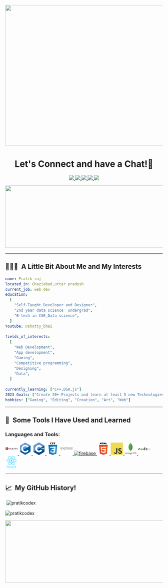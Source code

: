 <p align="center">
  <img  height= "450" width="1000" src="https://capsule-render.vercel.app/api?type=waving&color=gradient&text=PRATIK!&height=100&section=header"/>
</p>

<h1 align="center">
  Let's Connect and have a Chat!💬
</h1>

<p align="center">
<a href="https://www.linkedin.com/in/pratik-raj-a4298b219/">
  <img height="50" src="https://user-images.githubusercontent.com/46517096/166973395-19676cd8-f8ec-4abf-83ff-da8243505b82.png"/>
</a>
<a href="https://pratikcodex.github.io/portfolio/">
  <img height="50" src="https://pratikcodex.github.io/portfolio/images/logoo.png"/>
</a>
<a href="https://pratikcodex.github.io/drum/">
  <img height="50" src="https://m.media-amazon.com/images/I/61yoxKi1PaL.png"/>
</a>
<a href="https://twitter.com/pratikrajcpr">
  <img height="50" src="https://user-images.githubusercontent.com/46517096/166974271-91dfa250-d70b-4cb9-8707-f1bda1b708c3.png"/>
</a>
<a href="https://www.instagram.com/pratikraj2023//">
  <img height="50" src="https://user-images.githubusercontent.com/46517096/166974368-9798f39f-1f46-499c-b14e-81f0a3f83a06.png"/>
</a>
</p>

<p align="center">
  <img height="200" width="1200" src= "https://i.giphy.com/media/q217GUnfKAmJlFcjBX/giphy.webp">
</p>

---

<h2> 👨🏻‍💻 &nbsp;A Little Bit About Me and My Interests</h2>

```yaml
name: Pratik raj
located_in: Ghaziabad,uttar pradesh
current_job: web dev
education:
  [
    "Self-Taught Developer and Designer",
    "2nd year data science  undergrad",
    "B-tech in CSE_Data science",
  ]
Youtube: @shotty_bhai

fields_of_interests:
  [
    "Web Development",
    "App development",
    "Gaming",
    "Competitive programming",
    "Designing",
    "Data",
  ]

currently_learning: ["C++,DSA,js"]
2023 Goals: ["Create 20+ Projects and learn at least 5 new Technologies."]
hobbies: ["Gaming", "Editing", "Creation", "Art", "Web"]
```
  
---  
  
<h2> 🚀 &nbsp;Some Tools I Have Used and Learned</h2>
<h3 align="left">Languages and Tools:</h3>
<p align="left"> <a href="https://angular.io" target="_blank" rel="noreferrer"> <img src="https://raw.githubusercontent.com/devicons/devicon/master/icons/angularjs/angularjs-original-wordmark.svg" alt="angularjs" width="40" height="40"/> </a> <a href="https://www.cprogramming.com/" target="_blank" rel="noreferrer"> <img src="https://raw.githubusercontent.com/devicons/devicon/master/icons/c/c-original.svg" alt="c" width="40" height="40"/> </a> <a href="https://www.w3schools.com/cpp/" target="_blank" rel="noreferrer"> <img src="https://raw.githubusercontent.com/devicons/devicon/master/icons/cplusplus/cplusplus-original.svg" alt="cplusplus" width="40" height="40"/> </a> <a href="https://www.w3schools.com/css/" target="_blank" rel="noreferrer"> <img src="https://raw.githubusercontent.com/devicons/devicon/master/icons/css3/css3-original-wordmark.svg" alt="css3" width="40" height="40"/> </a> <a href="https://expressjs.com" target="_blank" rel="noreferrer"> <img src="https://raw.githubusercontent.com/devicons/devicon/master/icons/express/express-original-wordmark.svg" alt="express" width="40" height="40"/> </a> <a href="https://firebase.google.com/" target="_blank" rel="noreferrer"> <img src="https://www.vectorlogo.zone/logos/firebase/firebase-icon.svg" alt="firebase" width="40" height="40"/> </a> <a href="https://www.w3.org/html/" target="_blank" rel="noreferrer"> <img src="https://raw.githubusercontent.com/devicons/devicon/master/icons/html5/html5-original-wordmark.svg" alt="html5" width="40" height="40"/> </a> <a href="https://developer.mozilla.org/en-US/docs/Web/JavaScript" target="_blank" rel="noreferrer"> <img src="https://raw.githubusercontent.com/devicons/devicon/master/icons/javascript/javascript-original.svg" alt="javascript" width="40" height="40"/> </a> <a href="https://www.mongodb.com/" target="_blank" rel="noreferrer"> <img src="https://raw.githubusercontent.com/devicons/devicon/master/icons/mongodb/mongodb-original-wordmark.svg" alt="mongodb" width="40" height="40"/> </a> <a href="https://nodejs.org" target="_blank" rel="noreferrer"> <img src="https://raw.githubusercontent.com/devicons/devicon/master/icons/nodejs/nodejs-original-wordmark.svg" alt="nodejs" width="40" height="40"/> </a> <a href="https://reactjs.org/" target="_blank" rel="noreferrer"> <img src="https://raw.githubusercontent.com/devicons/devicon/master/icons/react/react-original-wordmark.svg" alt="react" width="40" height="40"/> </a> </p>

---

<h2> 📈 &nbsp;My GitHub History!</h2>
<p>&nbsp;<img height= "200" width="1000" align="center" src="https://github-readme-stats.vercel.app/api?username=pratikcodex&show_icons=true&locale=en" alt="pratikcodex" /></p>

<p><img height= "200" width="1000" align="center" src="https://github-readme-streak-stats.herokuapp.com/?user=pratikcodex&" alt="pratikcodex" /></p>

<p align="left">
  <img  height= "200" width="1000" src="https://capsule-render.vercel.app/api?type=waving&color=gradient&height=100&section=footer"/>
</p>
